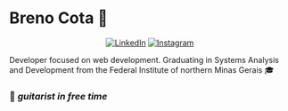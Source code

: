 # Breno Cota :metal:

<p align="center">  
 <a href="https://www.linkedin.com/in/breno-cota-a51711177/"><img alt="LinkedIn" src="https://img.shields.io/badge/LinkedIn-Breno%20Cota-blue?logo=linkedin?logo=linkedin"></a>
 <a href="https://www.instagram.com/dbrno/"><img alt="Instagram" src="https://img.shields.io/badge/Instagram-Breno%20Cota-green?logo=instagram?logo=instagram"></a>
</p
 
### Developer focused on web development. Graduating in Systems Analysis and Development from the Federal Institute of northern Minas Gerais :mortar_board: 	



### :guitar: *guitarist in free time*

